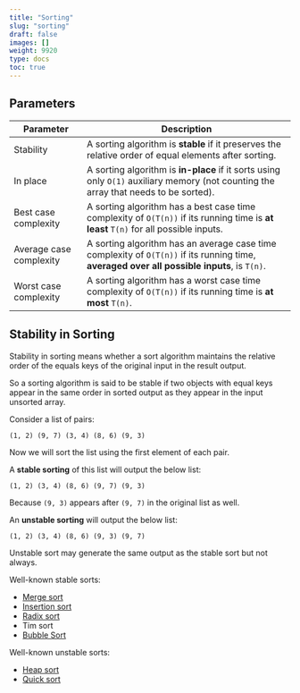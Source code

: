 ```yaml
---
title: "Sorting"
slug: "sorting"
draft: false
images: []
weight: 9920
type: docs
toc: true
---
```


## Parameters
| Parameter | Description | 
| ----------| ----------- |
| Stability | A sorting algorithm is **stable** if it preserves the relative order of equal elements after sorting. |
| In place | A sorting algorithm is **in-place** if it sorts using only `O(1)` auxiliary memory (not counting the array that needs to be sorted). |
| Best case complexity | A sorting algorithm has a best case time complexity of `O(T(n))` if its running time is **at least** `T(n)` for all possible inputs. |
| Average case complexity | A sorting algorithm has an average case time complexity of `O(T(n))` if its running time, **averaged over all possible inputs**, is `T(n)`. |
| Worst case complexity | A sorting algorithm has a worst case time complexity of `O(T(n))` if its running time is **at most** `T(n)`.

## Stability in Sorting
Stability in sorting means whether a sort algorithm maintains the relative order of the equals keys of the original input in the result output. 

So a sorting algorithm is said to be stable if two objects with equal keys appear in the same order in sorted output as they appear in the input unsorted array.

Consider a list of pairs:

    (1, 2) (9, 7) (3, 4) (8, 6) (9, 3)

Now we will sort the list using the first element of each pair.

A **stable sorting** of this list will output the below list:

    (1, 2) (3, 4) (8, 6) (9, 7) (9, 3)

Because `(9, 3)` appears after `(9, 7)` in the original list as well.

An **unstable sorting** will output the below list:

    (1, 2) (3, 4) (8, 6) (9, 3) (9, 7)

Unstable sort may generate the same output as the stable sort but not always.

Well-known stable sorts: 

 - [Merge sort][1]
 - [Insertion sort][2]
 - [Radix sort][6]
 - Tim sort
 - [Bubble Sort][4]


Well-known unstable sorts:

 - [Heap sort][5]
 - [Quick sort][3]


  [1]: https://www.wikiod.com/algorithm/merge-sort
  [2]: https://www.wikiod.com/algorithm/insertion-sort
  [3]: https://www.wikiod.com/algorithm
  [4]: https://www.wikiod.com/algorithm/bubble-sort
  [5]: https://www.wikiod.com/algorithm/heap-sort
  [6]: https://www.wikiod.com/algorithm/radix-sort

